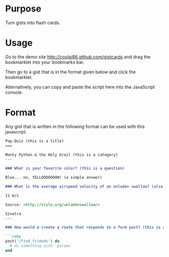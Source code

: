 Purpose
===

Turn gists into flash cards.

Usage
===

Go to the demo site <http://coolaj86.github.com/gistcards> and drag the bookmarklet into your bookmarks bar.

Then go to a gist that is in the format given below and click the bookmarklet.

Alternatively, you can copy and paste the script here into the JavaScript console.

Format
===

Any gist that is written in the following format can be used with this javascript.

```markdown
Pop-Quiz (this is a title)
===

Monty Python & the Holy Grail (this is a category)
---

### What is your favorite color? (this is a question)

Blue... no, YELLOOOOOOOW! (a simple answer)

### What is the average airspeed velocity of an unladen swallow? (also a question)

11 m/s

Source: <http://style.org/unladenswallow/>

Sinatra
---

### How would a create a route that responds to a form post? (this is a question)

```ruby
post('/find_friends') do
  # do something with `params`
end
```
```
